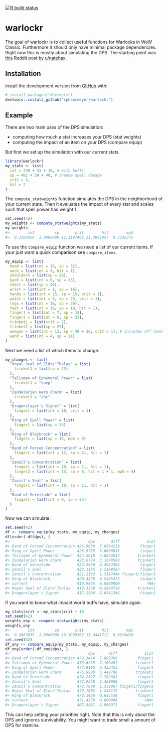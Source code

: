
<!-- README.md is generated from README.Rmd. Please edit that file -->

<!-- badges: start -->

[![R build
status](https://github.com/cphaarmeyer/warlockr/workflows/R-CMD-check/badge.svg)](https://github.com/cphaarmeyer/warlockr/actions)
<!-- badges: end -->

# warlockr

The goal of warlockr is to collect useful functions for Warlocks in WoW
Classic. Furthermore it should only have minimal package dependencies.
Right now this is mostly about simulating the DPS. The starting point
was
[this](https://www.reddit.com/r/classicwow/comments/dh5r6g/so_i_made_a_warlock_shadowbolt_simulator/)
Reddit post by [u/natehax](https://www.reddit.com/user/natehax/).

## Installation

Install the development version from [GitHub](https://github.com/) with:

``` r
# install.packages("devtools")
devtools::install_github("cphaarmeyer/warlockr")
```

## Example

There are two main uses of the DPS simulation:

  - computing how much a stat increases your DPS (stat weights)
  - computing the impact of an item on your DPS (compare equip)

But first we set up the simulation with our current stats.

``` r
library(warlockr)
my_stats <- list(
  int = 238 + 31 + 16, # with buffs
  sp = 402 + 59 + 40, # shadow spell damage
  crit = 5,
  hit = 2
)
```

The `compute_statweights` function simulates the DPS in the neighborhood
of your current stats. Then it evaluates the impact of every stat and
scales such that spell power has weight 1.

``` r
set.seed(42)
my_weights <- compute_statweights(my_stats)
my_weights
#>        int         sp       crit        hit        mp5 
#>  0.3386459  1.0000000 12.1197405 11.3061057  0.3336375
```

To use the `compare_equip` function we need a list of our current items.
If your just want a quick comparison see `compare_items`.

``` r
my_equip <- list(
  head = list(int = 16, sp = 32),
  neck = list(int = 9, hit = 1),
  shoulders = list(sp = 26),
  back = list(int = 6, sp = 23),
  chest = list(sp = 46),
  wrist = list(int = 8, sp = 16),
  hands = list(int = 15, sp = 15, crit = 1),
  waist = list(int = 8, sp = 25, crit = 1),
  legs = list(int = 16, sp = 39),
  feet = list(int = 16, sp = 19, hit = 1),
  finger1 = list(int = 7, sp = 18),
  finger2 = list(int = 6, sp = 33),
  trinket1 = list(crit = 2),
  trinket2 = list(sp = 29),
  weapon = list(int = 12, sp = 40 + 20, crit = 1), # includes off hand
  wand = list(int = 4, sp = 11)
)
```

Next we need a list of which items to change.

``` r
my_changes <- list(
  "Royal Seal of Eldre'Thalas" = list(
    trinket1 = list(sp = 23)
  ),
  "Talisman of Ephemeral Power" = list(
    trinket1 = "toep"
  ),
  "Zandalarian Hero Charm" = list(
    trinket1 = "zhc"
  ),
  "Dragonslayer's Signet" = list(
    finger1 = list(int = 10, crit = 1)
  ),
  "Ring of Spell Power" = list(
    finger1 = list(sp = 33)
  ),
  "Ring of Blackrock" = list(
    finger1 = list(sp = 19, mp5 = 9)
  ),
  "Band of Forced Concentration" = list(
    finger1 = list(int = 12, sp = 21, hit = 1)
  ),
  "Zanzil's Concentration" = list(
    finger1 = list(int = 10, sp = 11, hit = 1),
    finger2 = list(int = 13, sp = 6, hit = 1 + 1, mp5 = 4)
  ),
  "Zanzil's Seal" = list(
    finger1 = list(int = 10, sp = 11, hit = 1)
  ),
  "Band of Servitude" = list(
    finger1 = list(int = 9, sp = 23)
  )
)
```

Now we can simulate.

``` r
set.seed(42)
df <- compare_equip(my_stats, my_equip, my_changes)
df[order(-df$dps), ]
#>                                   dps       diff            slot
#> Band of Forced Concentration 426.9639  7.0594219         finger1
#> Ring of Spell Power          425.5735  5.6690031         finger1
#> Talisman of Ephemeral Power  424.5918  4.6872617        trinket1
#> Zandalarian Hero Charm       423.0724  3.1678569        trinket1
#> Band of Servitude            422.3969  2.4924464         finger1
#> Zanzil's Seal                422.1155  2.2109565         finger1
#> Zanzil's Concentration       421.2162  1.3117444 finger1/finger2
#> Ring of Blackrock            420.4370  0.5325473         finger1
#> current                      419.9045  0.0000000            <NA>
#> Royal Seal of Eldre'Thalas   419.3360 -0.5684754        trinket1
#> Dragonslayer's Signet        417.2504 -2.6541346         finger1
```

If you want to know what impact world buffs have, simulate again.

``` r
my_stats$crit <- my_stats$crit + 10
set.seed(42)
weights_ony <- compute_statweights(my_stats)
weights_ony
#>        int         sp       crit        hit        mp5 
#>  0.3082035  1.0000000 10.1809362 11.3441712  0.3016480
set.seed(42)
df_ony <- compare_equip(my_stats, my_equip, my_changes)
df_ony[order(-df_ony$dps), ]
#>                                   dps      diff            slot
#> Band of Forced Concentration 479.3464  7.889350         finger1
#> Talisman of Ephemeral Power  478.6265  7.169487        trinket1
#> Ring of Spell Power          477.9105  6.453453         finger1
#> Zandalarian Hero Charm       476.8998  5.442796        trinket1
#> Band of Servitude            474.2397  2.782641         finger1
#> Zanzil's Seal                473.9258  2.468808         finger1
#> Zanzil's Concentration       472.7890  1.331967 finger1/finger2
#> Royal Seal of Eldre'Thalas   472.7002  1.243172        trinket1
#> Ring of Blackrock            472.1426  0.685538         finger1
#> current                      471.4570  0.000000            <NA>
#> Dragonslayer's Signet        467.5481 -3.908971         finger1
```

This can help setting your priorities right. Note that this is only
about the DPS and ignores survivability. You might want to trade small a
amount of DPS for stamina.
